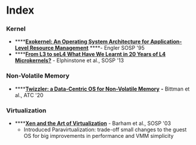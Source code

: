 # Index

### Kernel

* \*\*\*\*[**Exokernel: An Operating System Architecture for Application-Level Resource Management**](https://people.eecs.berkeley.edu/~kubitron/courses/cs262a-F18/handouts/papers/engler95exokernel.pdf) ****- Engler SOSP '95
* \*\*\*\*[**From L3 to seL4 What Have We Learnt in 20 Years of L4 Microkernels?**](https://sigops.org/s/conferences/sosp/2013/papers/p133-elphinstone.pdf) - Elphinstone et al., SOSP '13

### Non-Volatile Memory

* \*\*\*\*[**Twizzler: a Data-Centric OS for Non-Volatile Memory**](https://www.usenix.org/conference/atc20/presentation/bittman) **-** Bittman et al., ATC '20

### Virtualization

* \*\*\*\*[**Xen and the Art of Virtualization**](https://www.cs.yale.edu/homes/yu-minlan/teach/csci599-fall12/papers/xen.pdf) - Barham et al., SOSP '03
  * Introduced Paravirtualization: trade-off small changes to the guest OS for big improvements in performance and VMM simplicity



